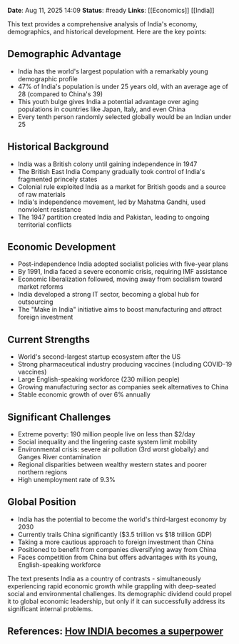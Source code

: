**Date**: Aug 11, 2025 14:09
**Status**: #ready 
**Links**: [[Economics]] [[India]]

This text provides a comprehensive analysis of India's economy, demographics, and historical development. Here are the key points:

## Demographic Advantage

- India has the world's largest population with a remarkably young demographic profile
- 47% of India's population is under 25 years old, with an average age of 28 (compared to China's 39)
- This youth bulge gives India a potential advantage over aging populations in countries like Japan, Italy, and even China
- Every tenth person randomly selected globally would be an Indian under 25

## Historical Background

- India was a British colony until gaining independence in 1947
- The British East India Company gradually took control of India's fragmented princely states
- Colonial rule exploited India as a market for British goods and a source of raw materials
- India's independence movement, led by Mahatma Gandhi, used nonviolent resistance
- The 1947 partition created India and Pakistan, leading to ongoing territorial conflicts

## Economic Development

- Post-independence India adopted socialist policies with five-year plans
- By 1991, India faced a severe economic crisis, requiring IMF assistance
- Economic liberalization followed, moving away from socialism toward market reforms
- India developed a strong IT sector, becoming a global hub for outsourcing
- The "Make in India" initiative aims to boost manufacturing and attract foreign investment

## Current Strengths

- World's second-largest startup ecosystem after the US
- Strong pharmaceutical industry producing vaccines (including COVID-19 vaccines)
- Large English-speaking workforce (230 million people)
- Growing manufacturing sector as companies seek alternatives to China
- Stable economic growth of over 6% annually

## Significant Challenges

- Extreme poverty: 190 million people live on less than $2/day
- Social inequality and the lingering caste system limit mobility
- Environmental crisis: severe air pollution (3rd worst globally) and Ganges River contamination
- Regional disparities between wealthy western states and poorer northern regions
- High unemployment rate of 9.3%

## Global Position

- India has the potential to become the world's third-largest economy by 2030
- Currently trails China significantly ($3.5 trillion vs $18 trillion GDP)
- Taking a more cautious approach to foreign investment than China
- Positioned to benefit from companies diversifying away from China
- Faces competition from China but offers advantages with its young, English-speaking workforce

The text presents India as a country of contrasts - simultaneously experiencing rapid economic growth while grappling with deep-seated social and environmental challenges. Its demographic dividend could propel it to global economic leadership, but only if it can successfully address its significant internal problems.

## References: [How INDIA becomes a superpower](https://youtu.be/J-sl-7pUYvQ?si=zcTJTcwYkcwbuwes)